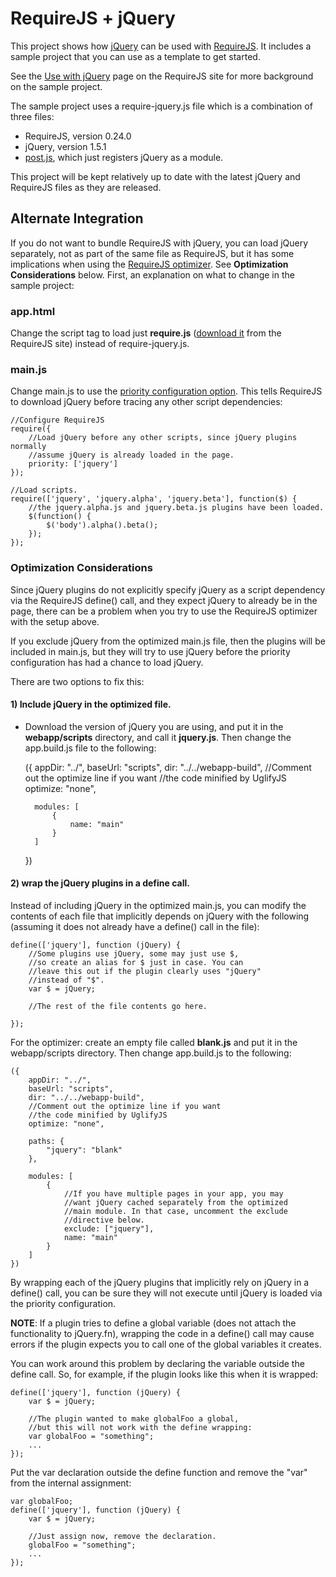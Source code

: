 # RequireJS + jQuery

This project shows how [jQuery](http://jquery.com) can be used with [RequireJS](http://requirejs.org). It includes a sample project that you can use as a template to get started.

See the [Use with jQuery](http://requirejs.org/docs/jquery.html) page on the RequireJS site for more background on the sample project.

The sample project uses a require-jquery.js file which is a combination of three files:

* RequireJS, version 0.24.0
* jQuery, version 1.5.1
* [post.js](blob/master/parts/post.js), which just registers jQuery as a module.

This project will be kept relatively up to date with the latest jQuery and RequireJS files as they are released.

## Alternate Integration

If you do not want to bundle RequireJS with jQuery, you can load jQuery separately, not as part of the same file as RequireJS, but it has some implications when using the [RequireJS optimizer](http://requirejs.org/docs/optimization.html). See **Optimization Considerations** below. First, an explanation on what to change in the sample project:

### app.html

Change the script tag to load just **require.js** ([download it](http://requirejs.org/docs/download.html#requirejs) from the RequireJS site) instead of require-jquery.js.

### main.js

Change main.js to use the [priority configuration option](http://requirejs.org/docs/api.html#config). This tells RequireJS to download jQuery before tracing any other script dependencies:

    //Configure RequireJS
    require({
        //Load jQuery before any other scripts, since jQuery plugins normally
        //assume jQuery is already loaded in the page.
        priority: ['jquery']
    });

    //Load scripts.
    require(['jquery', 'jquery.alpha', 'jquery.beta'], function($) {
        //the jquery.alpha.js and jquery.beta.js plugins have been loaded.
        $(function() {
            $('body').alpha().beta();
        });
    });


### Optimization Considerations

Since jQuery plugins do not explicitly specify jQuery as a script dependency via the RequireJS define() call, and they expect jQuery to already be in the page, there can be a problem when you try to use the RequireJS optimizer with the setup above.

If you exclude jQuery from the optimized main.js file, then the plugins will be included in main.js, but they will try to use jQuery before the priority configuration has had a chance to load jQuery.

There are two options to fix this:

#### 1) Include jQuery in the optimized file.

* Download the version of jQuery you are using, and put it in the **webapp/scripts** directory, and call it **jquery.js**. Then change the app.build.js file to the following:

    ({
        appDir: "../",
        baseUrl: "scripts",
        dir: "../../webapp-build",
        //Comment out the optimize line if you want
        //the code minified by UglifyJS
        optimize: "none",

        modules: [
            {
                name: "main"
            }
        ]
    })

#### 2) wrap the jQuery plugins in a define call.

Instead of including jQuery in the optimized main.js, you can modify the contents of each file that implicitly depends on jQuery with the following (assuming it does not already have a define() call in the file):

    define(['jquery'], function (jQuery) {
        //Some plugins use jQuery, some may just use $,
        //so create an alias for $ just in case. You can
        //leave this out if the plugin clearly uses "jQuery"
        //instead of "$".
        var $ = jQuery;

        //The rest of the file contents go here.

    });

For the optimizer: create an empty file called **blank.js** and put it in the webapp/scripts directory. Then change app.build.js to the following:

    ({
        appDir: "../",
        baseUrl: "scripts",
        dir: "../../webapp-build",
        //Comment out the optimize line if you want
        //the code minified by UglifyJS
        optimize: "none",

        paths: {
            "jquery": "blank"
        },

        modules: [
            {
                //If you have multiple pages in your app, you may
                //want jQuery cached separately from the optimized
                //main module. In that case, uncomment the exclude
                //directive below.
                exclude: ["jquery"],
                name: "main"
            }
        ]
    })

By wrapping each of the jQuery plugins that implicitly rely on jQuery in a define() call, you can be sure they will not execute until jQuery is loaded via the priority configuration.

**NOTE**: If a plugin tries to define a global variable (does not attach the functionality to jQuery.fn), wrapping the code in a define() call may cause errors if the plugin expects you to call one of the global variables it creates.

You can work around this problem by declaring the variable outside the define call. So, for example, if the plugin looks like this when it is wrapped:

    define(['jquery'], function (jQuery) {
        var $ = jQuery;

        //The plugin wanted to make globalFoo a global,
        //but this will not work with the define wrapping:
        var globalFoo = "something";
        ...
    });

Put the var declaration outside the define function and remove the "var" from the internal assignment:

    var globalFoo;
    define(['jquery'], function (jQuery) {
        var $ = jQuery;

        //Just assign now, remove the declaration.
        globalFoo = "something";
        ...
    });
